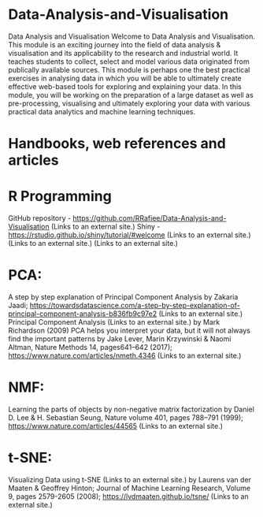 # Data-Analysis-and-Visualisation
Data Analysis and Visualisation
Welcome to Data Analysis and Visualisation. This module is an exciting journey into the field of data analysis & visualisation and its applicability to the research and industrial world. It teaches students to collect, select and model various data originated from publically available sources.
This module is perhaps one the best practical exercises in analysing data in which you will be able to ultimately create effective web-based tools for exploring and explaining your data. In this module, you will be working on the preparation of a large dataset as well as pre-processing, visualising and ultimately exploring your data with various practical data analytics and machine learning techniques.  

# Handbooks, web references and articles
 
# R Programming
GitHub repository - https://github.com/RRafiee/Data-Analysis-and-Visualisation (Links to an external site.)
Shiny - https://rstudio.github.io/shiny/tutorial/#welcome (Links to an external site.) (Links to an external site.) (Links to an external site.)
# PCA:
A step by step explanation of Principal Component Analysis by Zakaria Jaadi; https://towardsdatascience.com/a-step-by-step-explanation-of-principal-component-analysis-b836fb9c97e2 (Links to an external site.)
Principal Component Analysis (Links to an external site.) by Mark Richardson (2009)
PCA helps you interpret your data, but it will not always find the important patterns by Jake Lever, Marin Krzywinski & Naomi Altman, Nature Methods 14, pages641–642 (2017); https://www.nature.com/articles/nmeth.4346 (Links to an external site.)
# NMF:
Learning the parts of objects by non-negative matrix factorization by Daniel D. Lee & H. Sebastian Seung, Nature volume 401, pages 788–791 (1999); https://www.nature.com/articles/44565 (Links to an external site.)
# t-SNE:
Visualizing Data using t-SNE (Links to an external site.) by Laurens van der Maaten & Geoffrey Hinton; Journal of Machine Learning Research, Volume 9, pages 2579-2605 (2008); https://lvdmaaten.github.io/tsne/ (Links to an external site.)

